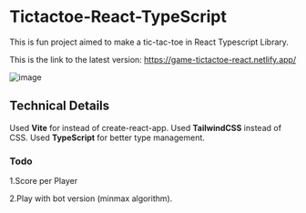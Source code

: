 # Tictactoe-React-TypeScript
This is fun project aimed to make a tic-tac-toe in React Typescript Library.

This is the link to the latest version: https://game-tictactoe-react.netlify.app/

![image](https://github.com/thehamzaihsan/tictactoe-react-ts/assets/85873694/53530e2a-327d-4d3d-bc3f-50410c0fe165)

## Technical Details
Used **Vite** for instead of create-react-app.
Used **TailwindCSS** instead of CSS.
Used **TypeScript** for better type management.

### Todo
1.Score per Player

2.Play with bot version (minmax algorithm).
